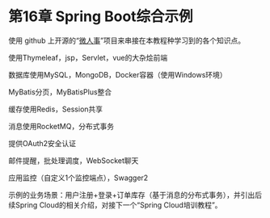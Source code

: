 # 第16章 Spring Boot综合示例



使用 github 上开源的“[微人事](https://github.com/lenve/vhr)”项目来串接在本教程种学习到的各个知识点。



使用Thymeleaf，jsp，Servlet，vue的大杂烩前端

数据库使用MySQL，MongoDB，Docker容器（使用Windows环境）

MyBatis分页，MyBatisPlus整合

缓存使用Redis，Session共享

消息使用RocketMQ，分布式事务

提供OAuth2安全认证

邮件提醒，批处理调度，WebSocket聊天

应用监控（自定义1个监控端点），Swagger2



示例的业务场景：用户注册+登录+订单库存（基于消息的分布式事务），并引出后续Spring Cloud的相关介绍，对接下一个“Spring Cloud培训教程”。

